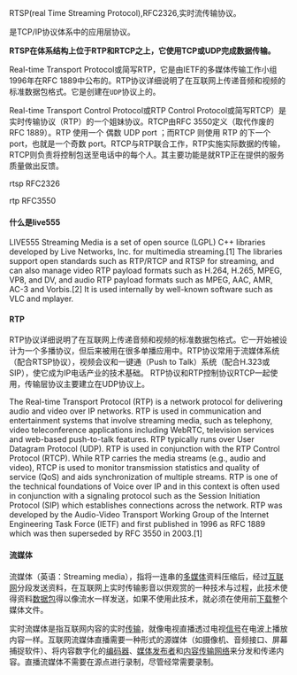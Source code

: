 RTSP(real Time Streaming Protocol),RFC2326,实时流传输协议。

是TCP/IP协议体系中的应用层协议。

**RTSP在体系结构上位于RTP和RTCP之上，它使用TCP或UDP完成数据传输。**

Real-time Transport Protocol或简写RTP，它是由IETF的多媒体传输工作小组1996年在RFC 1889中公布的。RTP协议详细说明了在互联网上传递音频和视频的标准数据包格式。它是创建在`UDP`协议上的。

Real-time Transport Control Protocol或RTP Control Protocol或简写RTCP）是实时传输协议（RTP）的一个姐妹协议。RTCP由RFC 3550定义（取代作废的RFC 1889）。RTP 使用一个 偶数 UDP port ；而RTCP 则使用 RTP 的下一个 port，也就是一个奇数 port。RTCP与RTP联合工作，RTP实施实际数据的传输，RTCP则负责将控制包送至电话中的每个人。其主要功能是就RTP正在提供的服务质量做出反馈。

rtsp RFC2326

rtp RFC3550

#### 什么是live555

LIVE555 Streaming Media is a set of open source (LGPL) C++ libraries developed by Live Networks, Inc. for multimedia streaming.[1] The libraries support open standards such as RTP/RTCP and RTSP for streaming, and can also manage video RTP payload formats such as H.264, H.265, MPEG, VP8, and DV, and audio RTP payload formats such as MPEG, AAC, AMR, AC-3 and Vorbis.[2] It is used internally by well-known software such as VLC and mplayer.

#### RTP

RTP协议详细说明了在互联网上传递音频和视频的标准数据包格式。它一开始被设计为一个多播协议，但后来被用在很多单播应用中。RTP协议常用于流媒体系统（配合RTSP协议），视频会议和一键通（Push to Talk）系统（配合H.323或SIP），使它成为IP电话产业的技术基础。
RTP协议和RTP控制协议RTCP一起使用，传输层协议主要建立在UDP协议上。

The Real-time Transport Protocol (RTP) is a network protocol for delivering audio and video over IP networks. RTP is used in communication and entertainment systems that involve streaming media, such as telephony, video teleconference applications including WebRTC, television services and web-based push-to-talk features.
RTP typically runs over User Datagram Protocol (UDP). RTP is used in conjunction with the RTP Control Protocol (RTCP). While RTP carries the media streams (e.g., audio and video), RTCP is used to monitor transmission statistics and quality of service (QoS) and aids synchronization of multiple streams. RTP is one of the technical foundations of Voice over IP and in this context is often used in conjunction with a signaling protocol such as the Session Initiation Protocol (SIP) which establishes connections across the network.
RTP was developed by the Audio-Video Transport Working Group of the Internet Engineering Task Force (IETF) and first published in 1996 as RFC 1889 which was then superseded by RFC 3550 in 2003.[1]

#### 流媒体

 流媒体（英语：Streaming media），指将一连串的[多媒体](https://zh.wikipedia.org/wiki/%E5%A4%9A%E5%AA%92%E9%AB%94 "多媒体")资料压缩后，经过[互联网](https://zh.wikipedia.org/wiki/%E7%B6%B2%E9%9A%9B%E7%B6%B2%E8%B7%AF "互联网")分段发送资料，在互联网上实时传输影音以供观赏的一种技术与过程，此技术使得资料[数据包](https://zh.wikipedia.org/wiki/%E5%B0%81%E5%8C%85 "数据包")得以像流水一样发送，如果不使用此技术，就必须在使用前[下载](https://zh.wikipedia.org/wiki/%E4%B8%8B%E8%BD%BD "下载")整个媒体文件。

实时流媒体是指互联网内容的实时[传输](https://zh.wikipedia.org/wiki/%E4%BC%A0%E8%BE%93 "传输")，就像电视直播透过电视[信号](https://zh.wikipedia.org/wiki/%E4%BF%A1%E5%8F%B7 "信号")在电波上播放内容一样。互联网流媒体直播需要一种形式的源媒体（如摄像机、音频接口、屏幕捕捉软件）、将内容数字化的[编码器](https://zh.wikipedia.org/wiki/%E7%B7%A8%E7%A2%BC%E5%99%A8 "编码器")、[媒体发布者](https://zh.wikipedia.org/wiki/OTT%E6%9C%8D%E5%8A%A1 "OTT服务")和[内容传输网络](https://zh.wikipedia.org/wiki/%E5%85%A7%E5%AE%B9%E5%82%B3%E9%81%9E%E7%B6%B2%E8%B7%AF "内容传输网络")来分发和传递内容。直播流媒体不需要在源点进行录制，尽管经常需要录制。
